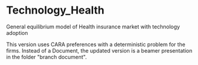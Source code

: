 # Technology_Health
General equilibrium model of Health insurance market with technology adoption

This version uses CARA preferences with a deterministic problem for the firms. Instead of a Document, the updated version is a beamer presentation in the folder "branch document".
